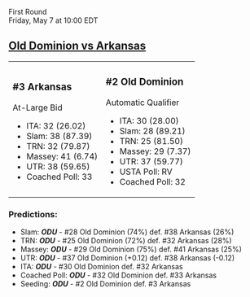 First Round  
Friday, May 7 at 10:00 EDT
## [Old Dominion vs Arkansas](https://www.ncaa.com/game/5833648) 

<table><tr><td>  

### #3 Arkansas  

At-Large Bid  
- ITA: 32 (26.02)  
- Slam: 38 (87.39)  
- TRN: 32 (79.87)  
- Massey: 41 (6.74)  
- UTR: 38 (59.65)  
- Coached Poll: 33  

</td><td>  

### #2 Old Dominion  

Automatic Qualifier  
- ITA: 30 (28.00)  
- Slam: 28 (89.21)  
- TRN: 25 (81.50)  
- Massey: 29 (7.37)  
- UTR: 37 (59.77)  
- USTA Poll: RV  
- Coached Poll: 32  

</td></tr></table>  

 ### Predictions:  
- Slam: ***ODU*** - #28 Old Dominion (74%) def. #38 Arkansas (26%)  
- TRN: ***ODU*** - #25 Old Dominion (72%) def. #32 Arkansas (28%)  
- Massey: ***ODU*** - #29 Old Dominion (75%) def. #41 Arkansas (25%)  
- UTR: ***ODU*** - #37 Old Dominion (+0.12) def. #38 Arkansas (-0.12)  
- ITA: ***ODU*** - #30 Old Dominion def. #32 Arkansas  
- Coached Poll: ***ODU*** - #32 Old Dominion def. #33 Arkansas  
- Seeding: ***ODU*** - #2 Old Dominion def. #3 Arkansas  